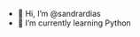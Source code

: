 - 👋 Hi, I’m @sandrardias
- 🌱 I’m currently learning Python

<!---
sandrardias/sandrardias is a ✨ special ✨ repository because its `README.md` (this file) appears on your GitHub profile.
You can click the Preview link to take a look at your changes.
--->
